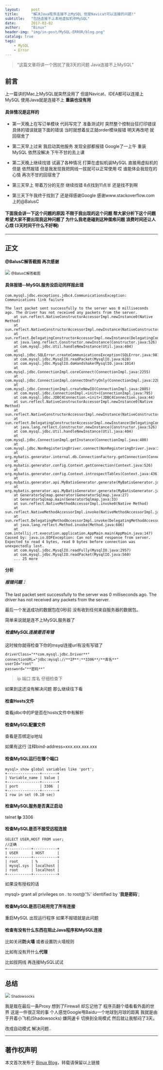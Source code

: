 ```yaml
---
layout:     post
title:      "解决Java程序连接不上MySQL 但是Navicat可以连接的问题!"
subtitle:   "包括连接不上本地虚拟机中MySQL"
date:       2017-03-02
author:     "Binux"
header-img: "img/in-post/MySQL-ERROR/blog.png"
catalog: true
tags:
    - MySQL
    - Error
---
```


> “这篇文章将讲一个困扰了我3天的问题 Java连接不上MySQL”


## 前言

上一篇讲的Mac上MySQL就突然没用了 但是Navicat、IDEA都可以连接上MySQL 使用Java就是连接不上 **重装也没有用**


#### 具体情况是这样的

* 第一天晚上在写订单模块 代码写完了 准备测试时 突然整个控制台狂打印错误 具体的错误就是下面的错误 当时就想着反正就order模块报错 明天再改吧 就回宿舍了

* 第二天早上过来 我启动其他服务 发现全部都报错 Google了一上午 重装MySQL 依然没解决 下午不甘的去上课

* 第二天晚上继续找错 试遍了各种情况 打算在虚拟机装MySQL 直接用虚拟机的 但是 依然报错 但是我发现我把网线一拔就可以正常使用 哎 谁能体会我现在的心情 再次不甘的回宿舍了

* 第三天早上 带着万分的无奈 继续找错 8点找到11点半 还是找不到啊

* 第三天下午我终于找到了 还是得感谢Google 感谢www.stackoverflow.com上的@BalusC

#### 下面我会讲一下这个问题的原因 不限于我出现的这个问题 帮大家分析下这个问题 希望大家不要出现我这种问题了 为什么我老是碰到这种蛋疼问题 **浪费时间还让人心烦** (3天时间干什么不好啊)

---

## 正文
#### @BalusC解答截图 再次感谢
<img class="shadow" src="/img/in-post/MySQL-ERROR/img1.png" />
<small class="img-hint">@BalusC解答截图</small>

#### 具体报错--MySQL服务没启动同样报此错
```
com.mysql.jdbc.exceptions.jdbc4.CommunicationsException: Communications link failure

The last packet sent successfully to the server was 0 milliseconds ago. The driver has not received any packets from the server.
	at sun.reflect.NativeConstructorAccessorImpl.newInstance0(Native Method)
	at sun.reflect.NativeConstructorAccessorImpl.newInstance(NativeConstructorAccessorImpl.java:57)
	at sun.reflect.DelegatingConstructorAccessorImpl.newInstance(DelegatingConstructorAccessorImpl.java:45)
	at java.lang.reflect.Constructor.newInstance(Constructor.java:526)
	at com.mysql.jdbc.Util.handleNewInstance(Util.java:404)
	at com.mysql.jdbc.SQLError.createCommunicationsException(SQLError.java:981)
	at com.mysql.jdbc.MysqlIO.readPacket(MysqlIO.java:628)
	at com.mysql.jdbc.MysqlIO.doHandshake(MysqlIO.java:1014)
	at com.mysql.jdbc.ConnectionImpl.coreConnect(ConnectionImpl.java:2255)
	at com.mysql.jdbc.ConnectionImpl.connectOneTryOnly(ConnectionImpl.java:2286)
	at com.mysql.jdbc.ConnectionImpl.createNewIO(ConnectionImpl.java:2085)
	at com.mysql.jdbc.ConnectionImpl.<init>(ConnectionImpl.java:795)
	at com.mysql.jdbc.JDBC4Connection.<init>(JDBC4Connection.java:44)
	at sun.reflect.NativeConstructorAccessorImpl.newInstance0(Native Method)
	at sun.reflect.NativeConstructorAccessorImpl.newInstance(NativeConstructorAccessorImpl.java:57)
	at sun.reflect.DelegatingConstructorAccessorImpl.newInstance(DelegatingConstructorAccessorImpl.java:45)
	at java.lang.reflect.Constructor.newInstance(Constructor.java:526)
	at com.mysql.jdbc.Util.handleNewInstance(Util.java:404)
	at com.mysql.jdbc.ConnectionImpl.getInstance(ConnectionImpl.java:400)
	at com.mysql.jdbc.NonRegisteringDriver.connect(NonRegisteringDriver.java:327)
	at org.mybatis.generator.internal.db.ConnectionFactory.getConnection(ConnectionFactory.java:68)
	at org.mybatis.generator.config.Context.getConnection(Context.java:526)
	at org.mybatis.generator.config.Context.introspectTables(Context.java:436)
	at org.mybatis.generator.api.MyBatisGenerator.generate(MyBatisGenerator.java:222)
	at org.mybatis.generator.api.MyBatisGenerator.generate(MyBatisGenerator.java:133)
	at GeneratorSqlmap.generator(GeneratorSqlmap.java:27)
	at GeneratorSqlmap.main(GeneratorSqlmap.java:33)
	at sun.reflect.NativeMethodAccessorImpl.invoke0(Native Method)
	at sun.reflect.NativeMethodAccessorImpl.invoke(NativeMethodAccessorImpl.java:57)
	at sun.reflect.DelegatingMethodAccessorImpl.invoke(DelegatingMethodAccessorImpl.java:43)
	at java.lang.reflect.Method.invoke(Method.java:606)
	at com.intellij.rt.execution.application.AppMain.main(AppMain.java:147)
Caused by: java.io.EOFException: Can not read response from server. Expected to read 4 bytes, read 0 bytes before connection was unexpectedly lost.
	at com.mysql.jdbc.MysqlIO.readFully(MysqlIO.java:2957)
	at com.mysql.jdbc.MysqlIO.readPacket(MysqlIO.java:560)
	... 25 more
```

#### 分析

##### 报错问题：
The last packet sent successfully to the server was 0 milliseconds ago. The driver has not received any packets from the server.

最后一个发送成功的数据包在0秒前 没有收到任何来自服务器的数据包。

简单来说就是连不上MySQL服务器了
##### 检查MySQL连接是否有错
这时候你就得检查下你的msyql连接url有没有写错了
```
driverClass="**com.mysql.jdbc.Driver**"
connectionURL="jdbc:mysql://**IP**:**3306**/**库名**"
userId="root"
password="**密码**"
```

> ip 端口 库名 仔细检查下

如果到这还没有解决问题 那么继续往下看

#### 检查Hosts文件
查看jdbc中的IP是否在hosts文件中有解析

#### 检查MySQL配置文件
查看是否绑定ip地址

如果有这行 注释bind-address=xxx.xxx.xxx.xxx
#### 检查MySQL运行在哪个端口
```
mysql> show global variables like 'port';
+---------------+-------+
| Variable_name | Value |
+---------------+-------+
| port          | 3306  |
+---------------+-------+
1 row in set (0.10 sec)
```
#### 检查MySQL服务是否真正启动
telnet **Ip** 3306
#### 检查MySQL是否不接受远程连接
```
SELECT USER,HOST FROM user;
//正确
+-----------+-----------+
| USER      | HOST      |
+-----------+-----------+
| root      | %         |
| mysql.sys | localhost |
| root      | localhost |
+-----------+-----------+
```
如果没有授权的话

mysql> grant all privileges on *.* to root@'%' identified by '**我是密码**';
#### 检查MySQL是否已经用完了所有连接
重启MySQL 出现运行程序 如果不报错就是此问题

#### 检查有没有什么东西在阻止Java程序和MySQL连接

比如关闭**防火墙** 或者设置防火墙规则

比如有没有开什么**代理**

比如拔网线 再连接MySQL试试

---

## 总结
<img class="shadow" src="/img/in-post/MySQL-ERROR/img2.png" />
<small class="img-hint">Shadowsocks</small>

我是栽在最后一条Proxy 想到了Firewall 却忘记他了 程序员翻个墙看看外面的世界 这是一件很正常的事 个人感觉Google甩Baidu一个地球到月球的距离 我就是由于开着小飞机(Shadowsocks) 嫌网速卡 切换到全局模式 然后就让我郁闷了3天。

改成自动模式 解决问题..

---

## 著作权声明

本文首次发布于 [Binux Blog](http://binux.cn)，转载请保留以上链接
